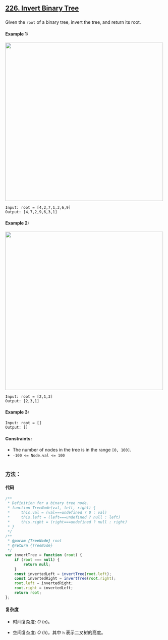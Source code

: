 ## [226. Invert Binary Tree](https://leetcode.com/problems/invert-binary-tree/)

###

Given the `root` of a binary tree, invert the tree, and return its root.

#### Example 1:

<img src="https://assets.leetcode.com/uploads/2021/03/14/invert1-tree.jpg" width="500" />

```
Input: root = [4,2,7,1,3,6,9]
Output: [4,7,2,9,6,3,1]
```

#### Example 2:

<img src="https://assets.leetcode.com/uploads/2021/03/14/invert2-tree.jpg" width="500" />

```
Input: root = [2,1,3]
Output: [2,3,1]
```

#### Example 3:

```
Input: root = []
Output: []
```

#### Constraints:

-   The number of nodes in the tree is in the range `[0, 100]`.
-   `-100 <= Node.val <= 100`

#

### 方法：

#### 代码

```javascript
/**
 * Definition for a binary tree node.
 * function TreeNode(val, left, right) {
 *     this.val = (val===undefined ? 0 : val)
 *     this.left = (left===undefined ? null : left)
 *     this.right = (right===undefined ? null : right)
 * }
 */
/**
 * @param {TreeNode} root
 * @return {TreeNode}
 */
var invertTree = function (root) {
    if (root === null) {
        return null;
    }
    const invertedLeft = invertTree(root.left);
    const invertedRight = invertTree(root.right);
    root.left = invertedRight;
    root.right = invertedLeft;
    return root;
};
```

#### 复杂度

-   时间复杂度: _O_ (n)。

-   空间复杂度: _O_ (h)，其中 `h` 表示二叉树的高度。
